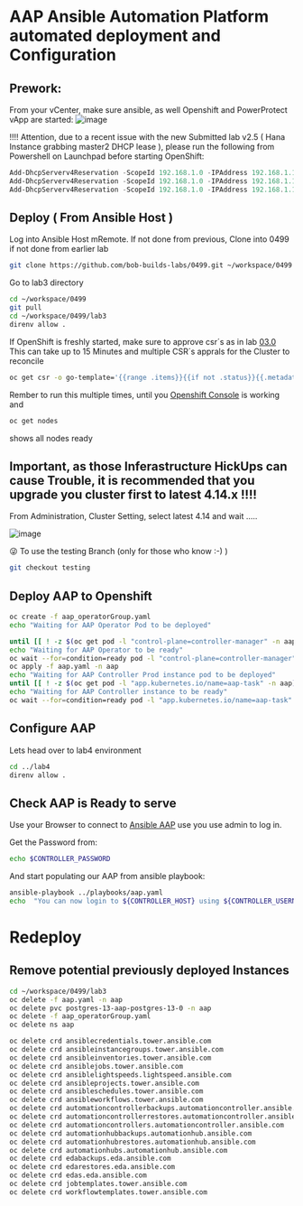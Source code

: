 # AAP Ansible Automation Platform automated deployment and Configuration

## Prework:

From your vCenter, make sure ansible, as well Openshift and PowerProtect vApp are started:
![image](https://github.com/user-attachments/assets/355f1d9f-3b8b-44a4-abf6-51a239bfbd4c)

!!!! Attention, due to a recent issue with the new Submitted lab v2.5 ( Hana Instance grabbing master2 DHCP lease ), please run the following from Powershell on Launchpad before starting OpenShift:

```Powershell
Add-DhcpServerv4Reservation -ScopeId 192.168.1.0 -IPAddress 192.168.1.108 -ClientId "005056a3bbad" -Name "openshift-72g6c-master-0.demo.local" -Description "openshift-72g6c-master-0.demo.local"
Add-DhcpServerv4Reservation -ScopeId 192.168.1.0 -IPAddress 192.168.1.111 -ClientId "005056a32d4e" -Name "openshift-72g6c-master-1.demo.local" -Description "openshift-72g6c-master-1.demo.local"
Add-DhcpServerv4Reservation -ScopeId 192.168.1.0 -IPAddress 192.168.1.104 -ClientId "005056a3729e" -Name "openshift-72g6c-master-2.demo.local" -Description "openshift-72g6c-master-2.demo.local"
```

## Deploy ( From Ansible Host )

Log into Ansible Host mRemote. If not done from previous,
Clone into 0499 if not done from earlier lab

```bash
git clone https://github.com/bob-builds-labs/0499.git ~/workspace/0499
```

Go to lab3 directory

```bash
cd ~/workspace/0499
git pull
cd ~/workspace/0499/lab3
direnv allow .
```

If OpenShift is freshly started, make sure to approve csr´s as in lab [03.0](https://github.com/bob-builds-labs/bob-builds-labs.github.io/blob/main/docs/03.0_prepare_openshift_lab.md)
This can take up to 15 Minutes and multiple CSR´s apprals for the Cluster to reconcile

```bash
oc get csr -o go-template='{{range .items}}{{if not .status}}{{.metadata.name}}{{"\n"}}{{end}}{{end}}' | xargs oc adm certificate approve
```

Rember to run this multiple times, until you [Openshift Console](https://console-openshift-console.apps.openshift.demo.local) is working and

```bash
oc get nodes
```

shows all nodes ready

## Important, as those Inferastructure HickUps can cause Trouble, it is recommended that you upgrade you cluster first to latest 4.14.x !!!!

From Administration, Cluster Setting, select latest 4.14 and wait .....

![image](https://github.com/user-attachments/assets/17c131ae-71bc-4f9c-9703-81e1bd4e599d)

:stuck_out_tongue_winking_eye: To use the testing Branch (only for those who know :-) ) 

```bash
git checkout testing
```

## Deploy AAP to Openshift

```bash
oc create -f aap_operatorGroup.yaml
echo "Waiting for AAP Operator Pod to be deployed"

until [[ ! -z $(oc get pod -l "control-plane=controller-manager" -n aap) ]]; do echo "Sleeping 5 seconds";sleep 5; done
echo "Waiting for AAP Operator to be ready"
oc wait --for=condition=ready pod -l "control-plane=controller-manager" -n aap --timeout 600s
oc apply -f aap.yaml -n aap
echo "Waiting for AAP Controller Prod instance pod to be deployed"
until [[ ! -z $(oc get pod -l "app.kubernetes.io/name=aap-task" -n aap) ]]; do echo "Sleeping 5 seconds";sleep 5; done
echo "Waiting for AAP Controller instance to be ready"
oc wait --for=condition=ready pod -l "app.kubernetes.io/name=aap-task" -n aap --timeout 600s
```

## Configure AAP

Lets head over to lab4 environment

```bash
cd ../lab4
direnv allow .
```


## Check AAP is Ready to serve

Use your Browser to connect to  [Ansible AAP](https://aap-aap.apps.openshift.demo.local) 
use you use admin to log in.

Get the Password from:
 ```bash
echo $CONTROLLER_PASSWORD
```


And start populating our AAP from ansible playbook:

```bash
ansible-playbook ../playbooks/aap.yaml
echo  "You can now login to ${CONTROLLER_HOST} using ${CONTROLLER_USERNAME} with password ${CONTROLLER_PASSWORD}"
```



# Redeploy

## Remove potential previously deployed Instances

```bash
cd ~/workspace/0499/lab3
oc delete -f aap.yaml -n aap
oc delete pvc postgres-13-aap-postgres-13-0 -n aap
oc delete -f aap_operatorGroup.yaml
oc delete ns aap

oc delete crd ansiblecredentials.tower.ansible.com
oc delete crd ansibleinstancegroups.tower.ansible.com
oc delete crd ansibleinventories.tower.ansible.com
oc delete crd ansiblejobs.tower.ansible.com
oc delete crd ansiblelightspeeds.lightspeed.ansible.com
oc delete crd ansibleprojects.tower.ansible.com
oc delete crd ansibleschedules.tower.ansible.com
oc delete crd ansibleworkflows.tower.ansible.com
oc delete crd automationcontrollerbackups.automationcontroller.ansible.com
oc delete crd automationcontrollerrestores.automationcontroller.ansible.com
oc delete crd automationcontrollers.automationcontroller.ansible.com
oc delete crd automationhubbackups.automationhub.ansible.com
oc delete crd automationhubrestores.automationhub.ansible.com
oc delete crd automationhubs.automationhub.ansible.com
oc delete crd edabackups.eda.ansible.com
oc delete crd edarestores.eda.ansible.com
oc delete crd edas.eda.ansible.com
oc delete crd jobtemplates.tower.ansible.com
oc delete crd workflowtemplates.tower.ansible.com
```
